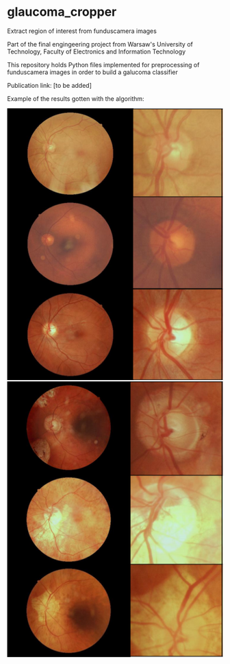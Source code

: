 # glaucoma_cropper
Extract region of interest from funduscamera images

Part of the final engingeering project from Warsaw's University of Technology, Faculty of Electronics and Information Technology

This repository holds Python files implemented for preprocessing of funduscamera images in order to build a galucoma classifier

Publication link: [to be added]

Example of the results gotten with the algorithm:

![Healthy](https://github.com/mtom407/glaucoma_cropper/blob/main/docs/images/example_1.png)
![Unhealthy](https://github.com/mtom407/glaucoma_cropper/blob/main/docs/images/example_2.png)

